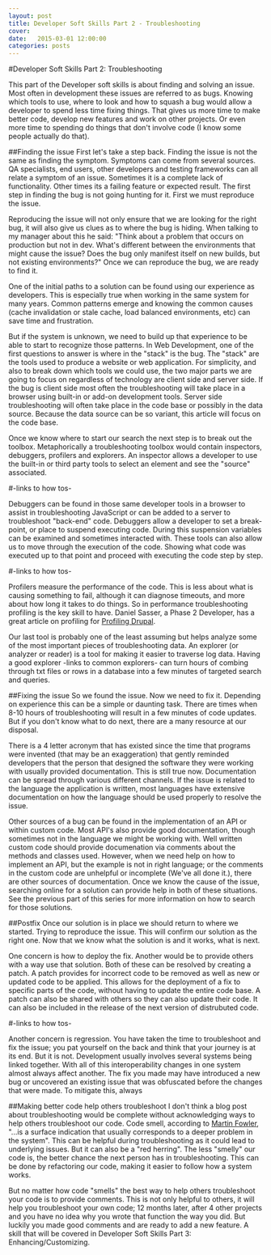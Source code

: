 ```yaml
---
layout: post
title: Developer Soft Skills Part 2 - Troubleshooting
cover:
date:   2015-03-01 12:00:00
categories: posts
---
```


#Developer Soft Skills Part 2: Troubleshooting

This part of the Developer soft skills is about finding and solving an issue. Most often in development these issues are referred to as bugs. Knowing which tools to use, where to look and how to squash a bug would allow a developer to spend less time fixing things. That gives us more time to make better code, develop new features and work on other projects. Or even more time to spending do things that don't involve code (I know some people actually do that).

##Finding the issue
First let's take a step back. Finding the issue is not the same as finding the symptom. Symptoms can come from several sources. QA specialists, end users, other developers and testing frameworks can all relate a symptom of an issue. Sometimes it is a complete lack of functionality. Other times its a failing feature or expected result. The first step in finding the bug is not going hunting for it. First we must reproduce the issue.

Reproducing the issue will not only ensure that we are looking for the right bug, it will also give us clues as to where the bug is hiding. When talking to my manager about this he said: "Think about a problem that occurs on production but not in dev. What's different between the environments that might cause the issue? Does the bug only manifest itself on new builds, but not existing environments?" Once we can reproduce the bug, we are ready to find it. 

One of the initial paths to a solution can be found using our experience as developers. This is especially true when working in the same system for many years. Common patterns emerge and knowing the common causes (cache invalidation or stale cache, load balanced environments, etc) can save time and frustration.

But if the system is unknown, we need to build up that experience to be able to start to recognize those patterns. In Web Development, one of the first questions to answer is where in the "stack" is the bug. The "stack" are the tools used to produce a website or web application. For simplicity, and also to break down which tools we could use, the two major parts we are going to focus on regardless of technology are client side and server side. If the bug is client side most often the troubleshooting will take place in a browser using built-in or add-on development tools. Server side troubleshooting will often take place in the code base or possibly in the data source. Because the data source can be so variant, this article will focus on the code base.

Once we know where to start our search the next step is to break out the toolbox. Metaphorically a troubleshooting toolbox would contain inspectors, debuggers, profilers and explorers. An inspector allows a developer to use the built-in or third party tools to select an element and see the "source" associated. 

#-links to how tos- 

Debuggers can be found in those same developer tools in a browser to assist in troubleshooting JavaScript or can be added to a server to troubleshoot "back-end" code. Debuggers allow a developer to set a break-point, or place to suspend executing code. During this suspension variables can be examined and sometimes interacted with. These tools can also allow us to move through the execution of the code. Showing what code was executed up to that point and proceed with executing the code step by step.  

#-links to how tos-

Profilers measure the performance of the code. This is less about what is causing something to fail, although it can diagnose timeouts, and more about how long it takes to do things. So in performance troubleshooting profiling is the key skill to have. Daniel Sasser, a Phase 2 Developer, has a great article on profiling for [Profiling Drupal](http://www.phase2technology.com/blog/profiling-drupal-performance-with-phpstorm-and-xdebug/).

Our last tool is probably one of the least assuming but helps analyze some of the most important pieces of troubleshooting data. An explorer (or analyzer or reader) is a tool for making it easier to traverse log data. Having a good explorer -links to common explorers- can turn hours of combing through txt files or rows in a database into a few minutes of targeted search and queries.

##Fixing the issue
So we found the issue. Now we need to fix it. Depending on experience this can be a simple or daunting task. There are times when 8-10 hours of troubleshooting will result in a few minutes of code updates. But if you don't know what to do next, there are a many resource at our disposal.

There is a 4 letter acronym that has existed since the time that programs were invented (that may be an exaggeration) that gently reminded developers that the person that designed the software they were working with usually provided documentation. This is still true now. Documentation can be spread through various different channels. If the issue is related to the language the application is written, most languages have extensive documentation on how the language should be used properly to resolve the issue. 

Other sources of a bug can be found in the implementation of an API or within custom code. Most API's also provide good documentation, though sometimes not in the language we might be working with. Well written custom code should provide documenation via comments about the methods and classes used. However, when we need help on how to implement an API, but the example is not in right language; or the comments in the custom code are unhelpful or incomplete (We've all done it.), there are other sources of documentation. Once we know the cause of the issue, searching online for a solution can provide help in both of these situations. See the previous part of this series for more information on how to search for those solutions.

##Postfix
Once our solution is in place we should return to where we started. Trying to reproduce the issue. This will confirm our solution as the right one. Now that we know what the solution is and it works, what is next. 

One concern is how to deploy the fix. Another would be to provide others with a way use that solution. Both of these can be resolved by creating a patch. A patch provides for incorrect code to be removed as well as new or updated code to be applied. This allows for the deployment of a fix to specific parts of the code, without having to update the entire code base. A patch can also be shared with others so they can also update their code. It can also be included in the release of the next version of distrubuted code.  

#-links to how tos-

Another concern is regression. You have taken the time to troubleshoot and fix the issue; you pat yourself on the back and think that your journey is at its end. But it is not. Development usually involves several systems being linked together. With all of this interoperability changes in one system almost always affect another. The fix you made may have introduced a new bug or uncovered an existing issue that was obfuscated before the changes that were made. To mitigate this, always  

##Making better code help others troubleshoot
I don't think a blog post about troubleshooting would be complete without acknowledging ways to help others troubleshoot our code. Code smell, according to [Martin Fowler](http://martinfowler.com/bliki/CodeSmell.html), "...is a surface indication that usually corresponds to a deeper problem in the system".  This can be helpful during troubleshooting as it could lead to underlying issues. But it can also be a "red herring". The less "smelly" our code is, the better chance the next person has in troubleshooting. This can be done by refactoring our code, making it easier to follow how a system works.

But no matter how code "smells" the best way to help others troubleshoot your code is to provide comments. This is not only helpful to others, it will help you troubleshoot your own code; 12 months later, after 4 other projects and you have no idea why you wrote that function the way you did. But luckily you made good comments and are ready to add a new feature. A skill that will be covered in Developer Soft Skills Part 3: Enhancing/Customizing.
